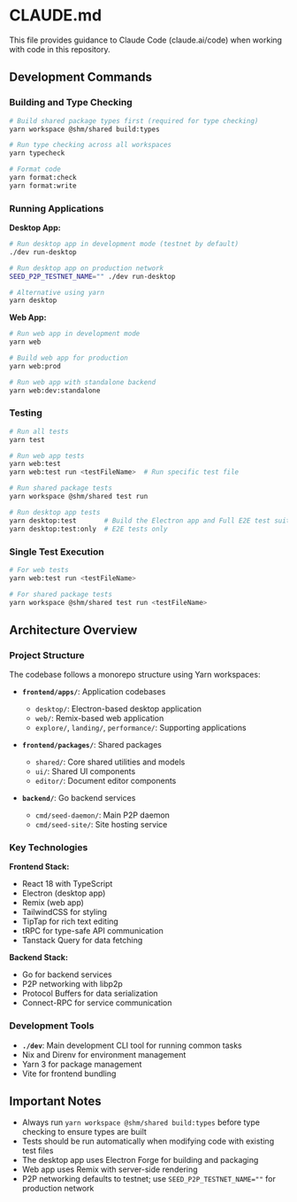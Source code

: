 # CLAUDE.md

This file provides guidance to Claude Code (claude.ai/code) when working with code in this repository.

## Development Commands

### Building and Type Checking
```bash
# Build shared package types first (required for type checking)
yarn workspace @shm/shared build:types

# Run type checking across all workspaces
yarn typecheck

# Format code
yarn format:check
yarn format:write
```

### Running Applications

**Desktop App:**
```bash
# Run desktop app in development mode (testnet by default)
./dev run-desktop

# Run desktop app on production network
SEED_P2P_TESTNET_NAME="" ./dev run-desktop

# Alternative using yarn
yarn desktop
```

**Web App:**
```bash
# Run web app in development mode
yarn web

# Build web app for production
yarn web:prod

# Run web app with standalone backend
yarn web:dev:standalone
```

### Testing
```bash
# Run all tests
yarn test

# Run web app tests
yarn web:test
yarn web:test run <testFileName>  # Run specific test file

# Run shared package tests  
yarn workspace @shm/shared test run

# Run desktop app tests
yarn desktop:test       # Build the Electron app and Full E2E test suite
yarn desktop:test:only  # E2E tests only
```

### Single Test Execution
```bash
# For web tests
yarn web:test run <testFileName>

# For shared package tests
yarn workspace @shm/shared test run <testFileName>
```

## Architecture Overview

### Project Structure
The codebase follows a monorepo structure using Yarn workspaces:

- **`frontend/apps/`**: Application codebases
  - `desktop/`: Electron-based desktop application
  - `web/`: Remix-based web application  
  - `explore/`, `landing/`, `performance/`: Supporting applications

- **`frontend/packages/`**: Shared packages
  - `shared/`: Core shared utilities and models
  - `ui/`: Shared UI components
  - `editor/`: Document editor components

- **`backend/`**: Go backend services
  - `cmd/seed-daemon/`: Main P2P daemon
  - `cmd/seed-site/`: Site hosting service

### Key Technologies

**Frontend Stack:**
- React 18 with TypeScript
- Electron (desktop app)
- Remix (web app)
- TailwindCSS for styling
- TipTap for rich text editing
- tRPC for type-safe API communication
- Tanstack Query for data fetching

**Backend Stack:**
- Go for backend services
- P2P networking with libp2p
- Protocol Buffers for data serialization
- Connect-RPC for service communication

### Development Tools
- **`./dev`**: Main development CLI tool for running common tasks
- Nix and Direnv for environment management
- Yarn 3 for package management
- Vite for frontend bundling

## Important Notes

- Always run `yarn workspace @shm/shared build:types` before type checking to ensure types are built
- Tests should be run automatically when modifying code with existing test files
- The desktop app uses Electron Forge for building and packaging
- Web app uses Remix with server-side rendering
- P2P networking defaults to testnet; use `SEED_P2P_TESTNET_NAME=""` for production network